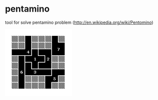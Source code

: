 pentamino
=========

tool for solve pentamino problem (http://en.wikipedia.org/wiki/Pentomino)

![pentamino process decision](img/pentomino_process.gif)
